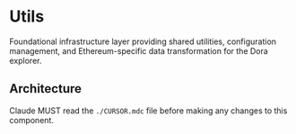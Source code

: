 # Utils

Foundational infrastructure layer providing shared utilities, configuration management, and Ethereum-specific data transformation for the Dora explorer.

## Architecture  
Claude MUST read the `./CURSOR.mdc` file before making any changes to this component.